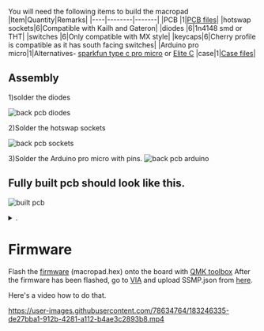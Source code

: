 You will need the following items to build the macropad
|Item|Quantity|Remarks|
|----|--------|-------|
|PCB |1|[PCB files](https://github.com/anikodi0907/6-key-macropad/tree/main/pcb-hotswap)|
|hotswap sockets|6|Compatible with Kailh and Gateron|
|diodes |6|1n4148 smd or THT|
|switches |6|Only compatible with MX style|
|keycaps|6|Cherry profile is compatible as it has south facing switches|
|Arduino pro micro|1|Alternatives- [sparkfun type c pro micro](https://www.sparkfun.com/products/12640) or [Elite C](https://deskthority.net/wiki/Elite-C)
|case|1|[Case files](https://github.com/anikodi0907/6-key-macropad/tree/main/case%20files)|

## Assembly
1)solder the diodes 

![back pcb diodes](https://user-images.githubusercontent.com/78634764/183245428-2e7bca13-aea0-4349-8072-06b394196382.png)

2)Solder the hotswap sockets

![back pcb sockets](https://user-images.githubusercontent.com/78634764/183245534-1b613798-facf-4bea-ab6a-be91e8b2c38b.png)

3)Solder the Arduino pro micro with pins.
![back pcb arduino](https://user-images.githubusercontent.com/78634764/183245583-040150a9-0b4a-49fa-ab5b-43ad1bf00143.png)
## Fully built pcb should look like this.
![built pcb](https://user-images.githubusercontent.com/78634764/183245827-d04c1a70-9ccf-495f-947c-2b3ed15c7cf6.png)
<details><summary>.</summary>
<p>
soldering not the best ik
</p>
</details>

# Firmware
Flash the [firmware](https://github.com/anikodi0907/6-key-macropad/tree/main/firmware) (macropad.hex) onto the board with [QMK toolbox](https://github.com/qmk/qmk_toolbox)
After the firmware has been flashed, go to [VIA](https://usevia.app/#/) and upload SSMP.json from [here](https://github.com/Aniketh-Udupa/6-key-macropad/tree/main/firmware).

Here's a video how to do that.

https://user-images.githubusercontent.com/78634764/183246335-de27bba1-912b-4281-a112-b4ae3c2893b8.mp4


